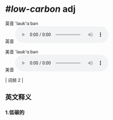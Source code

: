 # ***\#low-carbon*** adj
英音 'ləʊk'ɑːbən  
英音
<audio src="./media/low-carbom1.aac" controls="controls"></audio>

美音 'ləʊk'ɑːbən  
美音
<audio src="./media/low-carbom2.aac" controls="controls"></audio>



| 词频 2 |  

英文释义
---
### 1.**低碳的**  


